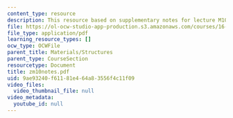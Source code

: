 ```yaml
---
content_type: resource
description: This resource based on supplementary notes for lecture M10.
file: https://ol-ocw-studio-app-production.s3.amazonaws.com/courses/16-01-unified-engineering-i-ii-iii-iv-fall-2005-spring-2006/9ae93240f61181e464a83556f4c11f09_zm10notes.pdf
file_type: application/pdf
learning_resource_types: []
ocw_type: OCWFile
parent_title: Materials/Structures
parent_type: CourseSection
resourcetype: Document
title: zm10notes.pdf
uid: 9ae93240-f611-81e4-64a8-3556f4c11f09
video_files:
  video_thumbnail_file: null
video_metadata:
  youtube_id: null
---
```

